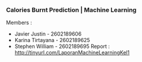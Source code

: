 ### Calories Burnt Prediction | Machine Learning
Members : 
- Javier Justin - 2602189606
- Karina Tirtayana - 2602189625
- Stephen William - 2602189695
Report :  
http://tinyurl.com/LaporanMachineLearningKel1
